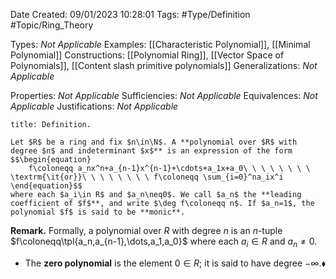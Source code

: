 <div class="topSpace"></div>

Date Created: 09/01/2023 10:28:01
Tags: #Type/Definition #Topic/Ring_Theory

Types: _Not Applicable_
Examples: [[Characteristic Polynomial]], [[Minimal Polynomial]]
Constructions: [[Polynomial Ring]], [[Vector Space of Polynomials]], [[Content slash primitive polynomials]]
Generalizations: _Not Applicable_

Properties: _Not Applicable_
Sufficiencies: _Not Applicable_
Equivalences: _Not Applicable_
Justifications: _Not Applicable_

``` ad-Definition
title: Definition.

Let $R$ be a ring and fix $n\in\N$. A **polynomial over $R$ with degree $n$ and indeterminant $x$** is an expression of the form
$$\begin{equation}
    f\coloneqq a_nx^n+a_{n-1}x^{n-1}+\cdots+a_1x+a_0\ \ \ \ \ \ \ \ \textrm{\it{or}}\ \ \ \ \ \ \ \ f\coloneqq \sum_{i=0}^na_ix^i
\end{equation}$$
where each $a_i\in R$ and $a_n\neq0$. We call $a_n$ the **leading coefficient of $f$**, and write $\deg f\coloneqq n$. If $a_n=1$, the polynomial $f$ is said to be **monic**.

```

**Remark.** Formally, a polynomial over $R$ with degree $n$ is an $n$-tuple $f\coloneqq\tpl{a_n,a_{n-1},\dots,a_1,a_0}$ where each $a_i\in R$ and $a_n\neq0$.
* The **zero polynomial** is the element $0\in R$; it is said to have degree $-\infty$.<span style="float:right;">$\blacklozenge$</span>
